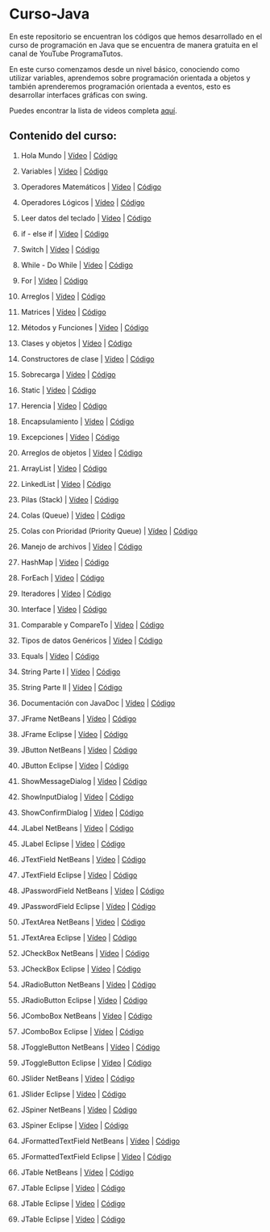 # Curso-Java
En este repositorio se encuentran los códigos que hemos desarrollado en el curso de programación en Java que se encuentra de manera gratuita en el canal de YouTube ProgramaTutos.

En este curso comenzamos desde un nivel básico, conociendo como utilizar variables, aprendemos sobre programación orientada a objetos y también aprenderemos programación orientada a eventos, esto es desarrollar interfaces gráficas con swing.

Puedes encontrar la lista de videos completa [aquí](https://youtube.com/playlist?list=PLM4HZoZrNapu9XbnNJ1w9T6sLqvph8_Wg).

## Contenido del curso:
1. Hola Mundo | [Vídeo](https://www.youtube.com/watch?v=A1mv9EfAuXs&list=PLM4HZoZrNapu9XbnNJ1w9T6sLqvph8_Wg&index=1) | [Código](https://github.com/jcqa24/Curso-Java/tree/master/1%20-%20HolaMundo)

2. Variables | [Vídeo](https://www.youtube.com/watch?v=tivxPHSGE8I&list=PLM4HZoZrNapu9XbnNJ1w9T6sLqvph8_Wg&index=2) | [Código](https://github.com/jcqa24/Curso-Java/tree/master/2%20-%20Variables)

3. Operadores Matemáticos | [Vídeo](https://www.youtube.com/watch?v=OeJxGR-mQcg&list=PLM4HZoZrNapu9XbnNJ1w9T6sLqvph8_Wg&index=3) | [Código]()

4. Operadores Lógicos | [Vídeo](https://www.youtube.com/watch?v=h65e0pUT6Mg&list=PLM4HZoZrNapu9XbnNJ1w9T6sLqvph8_Wg&index=4) | [Código]()

5. Leer datos del teclado | [Vídeo](https://www.youtube.com/watch?v=6N2L93ndyhc&list=PLM4HZoZrNapu9XbnNJ1w9T6sLqvph8_Wg&index=5) | [Código]()

6. if - else if | [Vídeo](https://www.youtube.com/watch?v=OfL7VMILG-g&list=PLM4HZoZrNapu9XbnNJ1w9T6sLqvph8_Wg&index=6) | [Código](https://github.com/jcqa24/Curso-Java/tree/master/6%20-%20elseif)

7. Switch | [Vídeo](https://www.youtube.com/watch?v=cD_-NHEdQgM&list=PLM4HZoZrNapu9XbnNJ1w9T6sLqvph8_Wg&index=7) | [Código]()

8. While - Do While | [Vídeo](https://www.youtube.com/watch?v=eMM_4dQDnb8&list=PLM4HZoZrNapu9XbnNJ1w9T6sLqvph8_Wg&index=8) | [Código](https://github.com/jcqa24/Curso-Java/tree/master/8%20-%20while)

9. For | [Vídeo](https://www.youtube.com/watch?v=mO5_tXgRRxQ&list=PLM4HZoZrNapu9XbnNJ1w9T6sLqvph8_Wg&index=9) | [Código](https://github.com/jcqa24/Curso-Java/tree/master/9%20-%20for)

10. Arreglos | [Vídeo](https://www.youtube.com/watch?v=XEmll3FJMFM&list=PLM4HZoZrNapu9XbnNJ1w9T6sLqvph8_Wg&index=10) | [Código]()

11. Matrices | [Vídeo](https://www.youtube.com/watch?v=8HQKmnMwfkk&list=PLM4HZoZrNapu9XbnNJ1w9T6sLqvph8_Wg&index=11) | [Código]()

12. Métodos y Funciones | [Vídeo](https://www.youtube.com/watch?v=_mgmHpNT6YA&list=PLM4HZoZrNapu9XbnNJ1w9T6sLqvph8_Wg&index=12) | [Código]()

13. Clases y objetos | [Vídeo](https://www.youtube.com/watch?v=pJ41msK-kSg&list=PLM4HZoZrNapu9XbnNJ1w9T6sLqvph8_Wg&index=13) | [Código](https://github.com/jcqa24/Curso-Java/tree/master/13%20-%20Clases)

14. Constructores de clase | [Vídeo](https://www.youtube.com/watch?v=o2_1BKa58ts&list=PLM4HZoZrNapu9XbnNJ1w9T6sLqvph8_Wg&index=14) | [Código](https://github.com/jcqa24/Curso-Java/tree/master/14%20-%20Constructores)

15. Sobrecarga | [Vídeo](https://www.youtube.com/watch?v=8W8t7PdYAzA&list=PLM4HZoZrNapu9XbnNJ1w9T6sLqvph8_Wg&index=15) | [Código]()

16. Static | [Vídeo](https://www.youtube.com/watch?v=C-KIHENsn1A&list=PLM4HZoZrNapu9XbnNJ1w9T6sLqvph8_Wg&index=16) | [Código](https://github.com/jcqa24/Curso-Java/tree/master/16%20-%20PalabraStatic)

17. Herencia | [Vídeo](https://www.youtube.com/watch?v=v-AgoX24ZyA&list=PLM4HZoZrNapu9XbnNJ1w9T6sLqvph8_Wg&index=17) | [Código](https://github.com/jcqa24/Curso-Java/tree/master/17%20-%20Herencia)

18. Encapsulamiento | [Vídeo](https://www.youtube.com/watch?v=dc6vla1zWfM&list=PLM4HZoZrNapu9XbnNJ1w9T6sLqvph8_Wg&index=18) | [Código]()

19. Excepciones | [Vídeo](https://www.youtube.com/watch?v=Y2L9qxIsvNs&list=PLM4HZoZrNapu9XbnNJ1w9T6sLqvph8_Wg&index=19) | [Código]()

20. Arreglos de objetos | [Vídeo](https://www.youtube.com/watch?v=TDDqx70FGq4&list=PLM4HZoZrNapu9XbnNJ1w9T6sLqvph8_Wg&index=20) | [Código]()

21. ArrayList | [Vídeo](https://www.youtube.com/watch?v=tMKQvLzdqDM&list=PLM4HZoZrNapu9XbnNJ1w9T6sLqvph8_Wg&index=21) | [Código](https://github.com/jcqa24/Curso-Java/tree/master/21%20-%20ArrayList)

22. LinkedList | [Vídeo](https://www.youtube.com/watch?v=xE25stAuClY&list=PLM4HZoZrNapu9XbnNJ1w9T6sLqvph8_Wg&index=22) | [Código](https://github.com/jcqa24/Curso-Java/tree/master/22%20-%20ListasLigadas)

23. Pilas (Stack) | [Vídeo](https://www.youtube.com/watch?v=PDZFAcFRQQA&list=PLM4HZoZrNapu9XbnNJ1w9T6sLqvph8_Wg&index=23) | [Código](https://github.com/jcqa24/Curso-Java/tree/master/23%20-%20Pilas)

24. Colas (Queue) | [Vídeo](https://www.youtube.com/watch?v=GiOOShsbUpw&list=PLM4HZoZrNapu9XbnNJ1w9T6sLqvph8_Wg&index=24) | [Código]()

25. Colas con Prioridad (Priority Queue) | [Vídeo](https://www.youtube.com/watch?v=ngstCxG0ug8&list=PLM4HZoZrNapu9XbnNJ1w9T6sLqvph8_Wg&index=25) | [Código](https://github.com/jcqa24/Curso-Java/tree/master/25%20-%20ColasPrioridad)

26. Manejo de archivos | [Vídeo](https://www.youtube.com/watch?v=x_J6fxKhKv4&list=PLM4HZoZrNapu9XbnNJ1w9T6sLqvph8_Wg&index=26) | [Código]()

27. HashMap | [Vídeo](https://www.youtube.com/watch?v=nv-M1sxlXFw&list=PLM4HZoZrNapu9XbnNJ1w9T6sLqvph8_Wg&index=27) | [Código](https://github.com/jcqa24/Curso-Java/tree/master/27%20-%20HashMaap)

28. ForEach | [Vídeo](https://www.youtube.com/watch?v=5MOav1gU7Mg&list=PLM4HZoZrNapu9XbnNJ1w9T6sLqvph8_Wg&index=28) | [Código](https://github.com/jcqa24/Curso-Java/tree/master/28%20-%20ForEach)

29. Iteradores | [Vídeo](https://www.youtube.com/watch?v=_N2FE5FgVqY&list=PLM4HZoZrNapu9XbnNJ1w9T6sLqvph8_Wg&index=29) | [Código](https://github.com/jcqa24/Curso-Java/tree/master/29%20-%20Iteradores)

30. Interface | [Vídeo](https://www.youtube.com/watch?v=vYYXcTswv6w&list=PLM4HZoZrNapu9XbnNJ1w9T6sLqvph8_Wg&index=30) | [Código](https://github.com/jcqa24/Curso-Java/tree/master/30%20-%20Intefaces)

31. Comparable y CompareTo | [Vídeo](https://www.youtube.com/watch?v=xkQY5_zfSmI&list=PLM4HZoZrNapu9XbnNJ1w9T6sLqvph8_Wg&index=31) | [Código]()

32. Tipos de datos Genéricos | [Vídeo](https://www.youtube.com/watch?v=j1_jtDp5gJg&list=PLM4HZoZrNapu9XbnNJ1w9T6sLqvph8_Wg&index=32) | [Código](https://github.com/jcqa24/Curso-Java/tree/master/32%20-%20TiposGenericos)

33. Equals | [Vídeo](https://www.youtube.com/watch?v=xhZ1xZ8O86o&list=PLM4HZoZrNapu9XbnNJ1w9T6sLqvph8_Wg&index=33) | [Código](https://github.com/jcqa24/Curso-Java/tree/master/33%20-%20Equals)

34. String Parte I | [Vídeo](https://www.youtube.com/watch?v=OHhxFQlLXdM&list=PLM4HZoZrNapu9XbnNJ1w9T6sLqvph8_Wg&index=34) | [Código](https://github.com/jcqa24/Curso-Java/tree/master/34%20-%20CadenasString)

35. String Parte II | [Vídeo](https://www.youtube.com/watch?v=SizvZ5nV7T4&list=PLM4HZoZrNapu9XbnNJ1w9T6sLqvph8_Wg&index=35) | [Código]()

36. Documentación con JavaDoc | [Vídeo](https://www.youtube.com/watch?v=zyvkrlUQxfY&list=PLM4HZoZrNapu9XbnNJ1w9T6sLqvph8_Wg&index=36) | [Código]()

37. JFrame NetBeans | [Vídeo](https://www.youtube.com/watch?v=nJJ1A6Tdsfw&list=PLM4HZoZrNapu9XbnNJ1w9T6sLqvph8_Wg&index=37) | [Código](https://github.com/jcqa24/Curso-Java/tree/master/37%20-%20PrimeraVentanaNetBeans)

38. JFrame Eclipse | [Vídeo](https://www.youtube.com/watch?v=ycY0W52eDUc&list=PLM4HZoZrNapu9XbnNJ1w9T6sLqvph8_Wg&index=38) | [Código]()

39. JButton NetBeans | [Vídeo](https://www.youtube.com/watch?v=m_sS62MXaGE&list=PLM4HZoZrNapu9XbnNJ1w9T6sLqvph8_Wg&index=39) | [Código]()

40. JButton Eclipse | [Vídeo](https://www.youtube.com/watch?v=2ARSHNPpF9M&list=PLM4HZoZrNapu9XbnNJ1w9T6sLqvph8_Wg&index=40) | [Código]()

41. ShowMessageDialog | [Vídeo](https://www.youtube.com/watch?v=x7Gru9RYOgc&list=PLM4HZoZrNapu9XbnNJ1w9T6sLqvph8_Wg&index=41) | [Código](https://github.com/jcqa24/Curso-Java/tree/master/41%20-%20NetBeansAlertas)

42. ShowInputDialog | [Vídeo](https://www.youtube.com/watch?v=0R8shmN7m2A&list=PLM4HZoZrNapu9XbnNJ1w9T6sLqvph8_Wg&index=42) | [Código]()

43. ShowConfirmDialog | [Vídeo](https://www.youtube.com/watch?v=hKmRhiREraY&list=PLM4HZoZrNapu9XbnNJ1w9T6sLqvph8_Wg&index=43) | [Código]()

44. JLabel NetBeans | [Vídeo](https://www.youtube.com/watch?v=YfRJiLr8dRs&list=PLM4HZoZrNapu9XbnNJ1w9T6sLqvph8_Wg&index=44) | [Código](https://github.com/jcqa24/Curso-Java/tree/master/44%20-%20NetBeans%20Label)

45. JLabel Eclipse | [Vídeo](https://www.youtube.com/watch?v=XBg5BIIfNbM&list=PLM4HZoZrNapu9XbnNJ1w9T6sLqvph8_Wg&index=45) | [Código]()

46. JTextField NetBeans | [Vídeo](https://www.youtube.com/watch?v=sb1Q78mBo0M&list=PLM4HZoZrNapu9XbnNJ1w9T6sLqvph8_Wg&index=46) | [Código](https://github.com/jcqa24/Curso-Java/tree/master/46%20-%20NetBeansInput)

47. JTextField Eclipse | [Vídeo](https://www.youtube.com/watch?v=BxvAEg8YnYw&list=PLM4HZoZrNapu9XbnNJ1w9T6sLqvph8_Wg&index=47) | [Código](https://github.com/jcqa24/Curso-Java/tree/master/47%20-%20TextFliedEclipse)

48. JPasswordField NetBeans | [Vídeo](https://www.youtube.com/watch?v=dSBM52ZgDWw&list=PLM4HZoZrNapu9XbnNJ1w9T6sLqvph8_Wg&index=48) | [Código](https://github.com/jcqa24/Curso-Java/tree/master/48%20-%20NetBeansPasswd)

49. JPasswordField Eclipse | [Vídeo](https://www.youtube.com/watch?v=gcztgNPMQIE&list=PLM4HZoZrNapu9XbnNJ1w9T6sLqvph8_Wg&index=49) | [Código](https://github.com/jcqa24/Curso-Java/tree/master/49%20-%20EclipsePass)

50. JTextArea NetBeans | [Vídeo](https://www.youtube.com/watch?v=uCo-ln-QgL8&list=PLM4HZoZrNapu9XbnNJ1w9T6sLqvph8_Wg&index=50) | [Código](https://github.com/jcqa24/Curso-Java/tree/master/5%20-%20LecturaDeDatos)

51. JTextArea Eclipse | [Vídeo](https://www.youtube.com/watch?v=OnOwV0dUP68&list=PLM4HZoZrNapu9XbnNJ1w9T6sLqvph8_Wg&index=51) | [Código](https://github.com/jcqa24/Curso-Java/tree/master/51%20-%20EclipseTextArea)

52. JCheckBox NetBeans | [Vídeo](https://www.youtube.com/watch?v=GN9OMopu7_w&list=PLM4HZoZrNapu9XbnNJ1w9T6sLqvph8_Wg&index=52) | [Código]()

53. JCheckBox Eclipse | [Vídeo](https://www.youtube.com/watch?v=w_R9_pA6IpE&list=PLM4HZoZrNapu9XbnNJ1w9T6sLqvph8_Wg&index=53) | [Código](https://github.com/jcqa24/Curso-Java/tree/master/53%20-EclipseCheckbox)

54. JRadioButton NetBeans | [Vídeo](https://www.youtube.com/watch?v=aoXl9cspqhc&list=PLM4HZoZrNapu9XbnNJ1w9T6sLqvph8_Wg&index=54) | [Código](https://github.com/jcqa24/Curso-Java/tree/master/54%20-%20NetBeansRadio)

55. JRadioButton Eclipse | [Vídeo](https://www.youtube.com/watch?v=hbjPkk6lXbA&list=PLM4HZoZrNapu9XbnNJ1w9T6sLqvph8_Wg&index=55) | [Código](https://github.com/jcqa24/Curso-Java/tree/master/55%20-EclipseRadioButton)

56. JComboBox NetBeans | [Vídeo](https://www.youtube.com/watch?v=mO0KT_9LJno&list=PLM4HZoZrNapu9XbnNJ1w9T6sLqvph8_Wg&index=56) | [Código](https://github.com/jcqa24/Curso-Java/tree/master/56%20-%20NetBeans%20ComboBox)

57. JComboBox Eclipse | [Vídeo](https://www.youtube.com/watch?v=PeBzNbu_15U&list=PLM4HZoZrNapu9XbnNJ1w9T6sLqvph8_Wg&index=57) | [Código](https://github.com/jcqa24/Curso-Java/tree/master/57%20-EclipseComboBox)

58. JToggleButton NetBeans | [Vídeo](https://www.youtube.com/watch?v=pj8s51bloJs&list=PLM4HZoZrNapu9XbnNJ1w9T6sLqvph8_Wg&index=58) | [Código]()

59. JToggleButton Eclipse | [Vídeo](https://www.youtube.com/watch?v=NmkKbLjpXxg&list=PLM4HZoZrNapu9XbnNJ1w9T6sLqvph8_Wg&index=59) | [Código](https://github.com/jcqa24/Curso-Java/tree/master/59%20-EclipseToggle)

60. JSlider NetBeans | [Vídeo](https://www.youtube.com/watch?v=IOd8E4IPdSY&list=PLM4HZoZrNapu9XbnNJ1w9T6sLqvph8_Wg&index=60) | [Código](https://github.com/jcqa24/Curso-Java/tree/master/60%20-%20NetBeansSlider)

61. JSlider Eclipse | [Vídeo](https://www.youtube.com/watch?v=6nTmKAA6D8g&list=PLM4HZoZrNapu9XbnNJ1w9T6sLqvph8_Wg&index=61) | [Código](https://github.com/jcqa24/Curso-Java/tree/master/61%20-%20EclipseSlider)

62. JSpiner NetBeans | [Vídeo](https://www.youtube.com/watch?v=9nta5QP5uCI&list=PLM4HZoZrNapu9XbnNJ1w9T6sLqvph8_Wg&index=62) | [Código](https://github.com/jcqa24/Curso-Java/tree/master/62%20-%20spinnerNetBeans)

63. JSpiner Eclipse | [Vídeo](https://www.youtube.com/watch?v=gWuZnnvOFoU&list=PLM4HZoZrNapu9XbnNJ1w9T6sLqvph8_Wg&index=63) | [Código](https://github.com/jcqa24/Curso-Java/tree/master/63%20-%20SpinerEclipse)

64. JFormattedTextField NetBeans | [Vídeo](https://www.youtube.com/watch?v=TEb3dfN_VCI&list=PLM4HZoZrNapu9XbnNJ1w9T6sLqvph8_Wg&index=64) | [Código](https://github.com/jcqa24/Curso-Java/tree/master/64%20-%20JtextFormartNetBeans)

65. JFormattedTextField Eclipse | [Vídeo](https://www.youtube.com/watch?v=qcGJvzdnc5M&list=PLM4HZoZrNapu9XbnNJ1w9T6sLqvph8_Wg&index=65) | [Código](https://github.com/jcqa24/Curso-Java/tree/master/65%20-%20JFormattedTextFieldEclipse)

66. JTable NetBeans | [Vídeo](https://www.youtube.com/watch?v=HHE_etiBkds&list=PLM4HZoZrNapu9XbnNJ1w9T6sLqvph8_Wg&index=66) | [Código](https://github.com/jcqa24/Curso-Java/tree/master/66%20-%20TablasNetBeans)

67. JTable Eclipse | [Vídeo](https://www.youtube.com/watch?v=RpEUUo88zu4&list=PLM4HZoZrNapu9XbnNJ1w9T6sLqvph8_Wg&index=67) | [Código](https://github.com/jcqa24/Curso-Java/tree/master/67%20-%20TablasEclipse)

68. JTable Eclipse | [Vídeo](https://www.youtube.com/watch?v=sL1s4YyONSg&list=PLM4HZoZrNapu9XbnNJ1w9T6sLqvph8_Wg&index=69) | [Código](https://github.com/jcqa24/Curso-Java/tree/master/68%20-%20ProgresBarNetBeans)

69. JTable Eclipse | [Vídeo](https://www.youtube.com/watch?v=kmcShp9sHm0&list=PLM4HZoZrNapu9XbnNJ1w9T6sLqvph8_Wg&index=69) | [Código](https://github.com/jcqa24/Curso-Java/tree/master/69%20-%20ProgressBarEclipse)